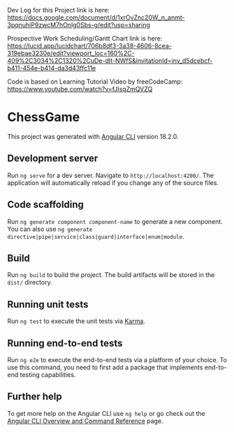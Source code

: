 Dev Log for this Project link is here: https://docs.google.com/document/d/1xrOvZnc20W_n_anmt-3pqnuhiP9zwcM7hOnlg0Sbs-g/edit?usp=sharing

Prospective Work Scheduling/Gantt Chart link is here: https://lucid.app/lucidchart/706b8df3-3a38-4606-8cea-319ebae3230e/edit?viewport_loc=160%2C-409%2C3034%2C1320%2CuDe-dIt-NWfS&invitationId=inv_d5dcebcf-b411-454e-b414-da3d43ffc11e

Code is based on Learning Tutorial Video by freeCodeCamp: https://www.youtube.com/watch?v=fJIsqZmQVZQ

# ChessGame

This project was generated with [Angular CLI](https://github.com/angular/angular-cli) version 18.2.0.

## Development server

Run `ng serve` for a dev server. Navigate to `http://localhost:4200/`. The application will automatically reload if you change any of the source files.

## Code scaffolding

Run `ng generate component component-name` to generate a new component. You can also use `ng generate directive|pipe|service|class|guard|interface|enum|module`.

## Build

Run `ng build` to build the project. The build artifacts will be stored in the `dist/` directory.

## Running unit tests

Run `ng test` to execute the unit tests via [Karma](https://karma-runner.github.io).

## Running end-to-end tests

Run `ng e2e` to execute the end-to-end tests via a platform of your choice. To use this command, you need to first add a package that implements end-to-end testing capabilities.

## Further help

To get more help on the Angular CLI use `ng help` or go check out the [Angular CLI Overview and Command Reference](https://angular.dev/tools/cli) page.
